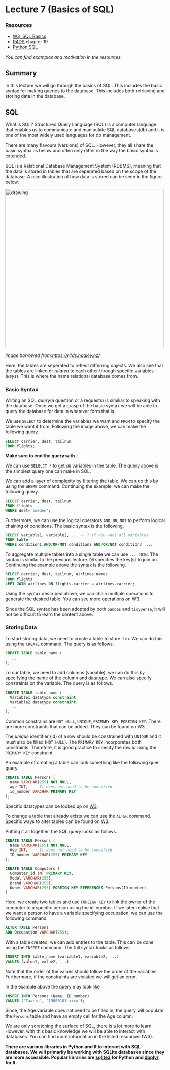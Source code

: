 # Lecture 7 (Basics of SQL)

### Resources
- [W3, SQL Basics](https://www.w3schools.com/sql/sql_syntax.asp)
- [R4DS](https://r4ds.hadley.nz/) chapter 19
- [Python SQL]()

*You can find examples and motivation in the resources.*

## Summary

In this lecture we will go through the basics of SQL. This includes the basic
syntax for making queries to the database. This includes both retrieving and
storing data in the database.

## SQL 

What is SQL? Structured Query Language (SQL) is a computer language that enables
us to communicate and manipulate SQL databases(db) and it is one of the most widely used
languages for db management. 

There are many flavours (versions) of SQL. However, they all
share the basic syntax as below and often only differ in the way the basic
syntax is extended.

SQL is a Relational Database Management System (RDBMS), meaning that the data is
stored in tables that are seperated based on the scope of the database. A nice
illustration of how data is stored can be seen in the figure below.

<img src="https://r4ds.hadley.nz/diagrams/relational.png" alt="drawing" width="500" style="margin-left:auto;margin-right:auto;"/>

*Image borrowed from:https://r4ds.hadley.nz/*

Here, the tables are seperated to reflect differring objects. We also see that
the tables are linked or *related* to each other through specific variables (*keys*). This
is where the name relational database comes from.

### Basic Syntax

Writing an SQL *query*(a question or a requests) is similiar to speaking with
the database. Once we get a grasp of the basic syntax we will be able to query
the database for data in whatever form that is.

We use `SELECT` to determine the variables we want and `FROM` to specify the
table we want it from. Following the image above, we can make the following query.

```SQL
SELECT carrier, dest, tailnum
FROM flights;
```
**Make sure to end the query with `;`** 

We can use `SELELCT *` to get *all* variables in the table. The query above is
the simplest query one can make in SQL.

We can add a layer of complexity by filtering the table. We can do this by
using the `WHERE` command. Continuing the example, we can make the following query.

```SQL 
SELECT carrier, dest, tailnum
FROM flights
WHERE dest='sweden';
```
Furthermore, we can use the logical operators `AND`, `OR`, `NOT` to perform logical chaining of conditions. The basic syntax is the following.

```SQL 
SELECT variable1, variable2, ... -- * if you want all variables
FROM table
WHERE condition1 AND/OR/NOT condition2 AND/OR/NOT condition3 ...;
```

To aggregate multiple tables into a single table we can use `... JOIN`. The
syntax is similar to the previous lecture. `ON` specifies the key(s) to
join on. Continuing the example above the syntax is the following.

```SQL 
SELECT carrier, dest, tailnum, airlines.names
FROM flights
LEFT JOIN airlines ON flights.carrier = airlines.carrier;
```

Using the syntax described above, we can chain multiple operations to generate
the desired table. You can see more operations on [W3](https://www.w3schools.com/sql/default.asp).

Since the SQL syntax has been adopted by both `pandas` and `tidyverse`, it will
not be difficult to learn the content above. 

### Storing Data

To start storing data, we need to create a table to store it in. We can do this
using the `CREATE` command. The query is as follows. 

```SQL
CREATE TABLE table_name (
  ...
);
```

To our table, we need to add columns (variable), we can do this by specifying
the name of the column and datatype. We can also specify constraints on the
variable. The query is as follows.  

```SQL
CREATE TABLE table_name (
  Variable1 datatype constraint,
  Variable2 datatype constraint,
  ...
);
```

Common constrains are `NOT NULL`, `UNIQUE`, `PRIMARY KEY`, `FOREIGN KEY`. There
are more constraints that can be added. They can be found on W3. 

The *unique* identifier (id) of a row should be constrained with `UNIQUE` and it
must also be filled (`NOT NULL`). The `PRIMARY KEY` incorporates both constraints.
Therefore, it is good practice to specify the row id using the `PRIMARY KEY`
constraint. 

An example of creating a table can look something like the following quer
query.

```SQL
CREATE TABLE Persons (
  name VARCHAR(255) NOT NULL,
  age INT,  -- It does not need to be specified
  id_number VARCHAR PRIMARY KEY
);
```

Specific datatypes can be looked up on [W3](https://www.w3schools.com/sql/default.asp).

To change a table that already exists we can use the `ALTER` command. Specific
ways to alter tables can be found on [W3](https://www.w3schools.com/sql/sql_alter.asp).

Putting it all together, the SQL query looks as follows. 

```SQL
CREATE TABLE Persons (
  Name VARCHAR(255) NOT NULL,
  Age INT,  -- It does not need to be specified
  ID_number VARCHAR(255) PRIMARY KEY
);

CREATE TABLE Computers (
  Computer_id INT PRIMARY KEY,
  Model VARCHAR(255),
  Brand VARCHAR(255),
  Owner VARCHAR(255) FOREIGN KEY REFERENCES Persons(ID_number) 
)
```
Here, we create two tables and use `FOREIGN KEY` to link the owner of the
computer to a specific person using the id-number. If we later realise that we
want a person to have a variable specifying occupation, we can use the following
command. 

```SQL
ALTER TABLE Persons
ADD Occupation VARCHAR(255);
```

With a table created, we can add entries to the table. This can be done using
the `INSERT` command. The full syntax looks as follows.

```SQL
INSERT INTO table_name (variable1, variable2, ...)
VALUES (value1, value2, ...)
```

Note that the order of the values should follow the order of the variables.
Furthermore, if the constraints are violated we will get an error. 

In the example above the query may look like

```SQL
INSERT INTO Persons (Name, ID_number)
VALUES ('Taariq', '19000101-xxxx');
```
Since, the Age variable does not need to be filled in, the query will populate
the `Persons` table and have an empty cell for the Age column.

We are only scratching the surface of SQL, there is a lot more to learn.
However, with this basic knowledge we will be able to interact with databases. 
You can find more information in the listed resources (W3). 

**There are various libraries in Python and R to interact with SQL databases. We
will primarily be working with SQLite databases since they are more accessible.
Popular libraries are [sqlite3](https://docs.python.org/3/library/sqlite3.html)
for Python and [dbplyr](https://dbplyr.tidyverse.org/articles/dbplyr.html) for
R.** 

